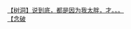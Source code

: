 [【树洞】说到底，都是因为我太胖，才。。。](http://tieba.baidu.com/p/3451275157?see_lz=1&pn=)   
[【念破](http://tieba.baidu.com/p/3452235351?see_lz=1&pn=)   
